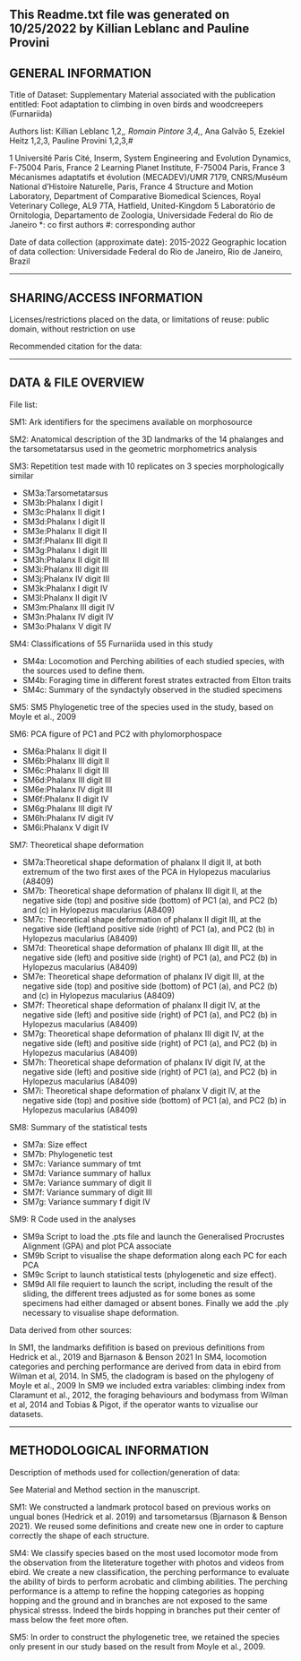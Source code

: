 This Readme.txt file was generated on 10/25/2022 by Killian Leblanc and Pauline Provini
-------------------
GENERAL INFORMATION
-------------------

Title of Dataset: Supplementary Material associated with the publication entitled: Foot adaptation to climbing in oven birds and woodcreepers (Furnariida)

Authors list: Killian Leblanc 1,2,*, Romain Pintore 3,4,*, Ana Galvão 5, Ezekiel Heitz 1,2,3, Pauline Provini 1,2,3,#
 
1 Université Paris Cité, Inserm, System Engineering and Evolution Dynamics, F-75004 Paris, France
2 Learning Planet Institute, F-75004 Paris, France
3 Mécanismes adaptatifs et évolution (MECADEV)/UMR 7179, CNRS/Muséum National d’Histoire Naturelle, Paris, France
4 Structure and Motion Laboratory, Department of Comparative Biomedical Sciences, Royal Veterinary College, AL9 7TA, Hatfield, United-Kingdom
5 Laboratório de Ornitologia, Departamento de Zoologia, Universidade Federal do Rio de Janeiro
*: co first authors
 #: corresponding author

Date of data collection (approximate date): 2015-2022
Geographic location of data collection: Universidade Federal do Rio de Janeiro, Rio de Janeiro, Brazil

--------------------------
SHARING/ACCESS INFORMATION
-------------------------- 

Licenses/restrictions placed on the data, or limitations of reuse: public domain, without restriction on use

Recommended citation for the data: 

--------------------
DATA & FILE OVERVIEW
--------------------
File list: 

SM1: Ark identifiers for the specimens available on morphosource
 
SM2: Anatomical description of the 3D landmarks of the 14 phalanges and the tarsometatarsus used in the geometric morphometrics analysis 
 
SM3: Repetition test made with 10 replicates on 3 species morphologically similar
- SM3a:Tarsometatarsus
- SM3b:Phalanx I digit I
- SM3c:Phalanx II digit I
- SM3d:Phalanx I digit II
- SM3e:Phalanx II digit II
- SM3f:Phalanx III digit II
- SM3g:Phalanx I digit III
- SM3h:Phalanx II digit III
- SM3i:Phalanx III digit III
- SM3j:Phalanx IV digit III
- SM3k:Phalanx I digit IV
- SM3l:Phalanx II digit IV
- SM3m:Phalanx III digit IV
- SM3n:Phalanx IV digit IV
- SM3o:Phalanx V digit IV
 
SM4: Classifications of 55 Furnariida used in this study
- SM4a: Locomotion and Perching abilities of each studied species, with the sources used to define them.
- SM4b: Foraging time in different forest strates extracted from Elton traits 
- SM4c: Summary of the syndactyly observed in the studied specimens
 
SM5: SM5 Phylogenetic tree of the species used in the study, based on Moyle et al., 2009
 
SM6: PCA figure of PC1 and PC2 with phylomorphospace
- SM6a:Phalanx II digit II
- SM6b:Phalanx III digit II 
- SM6c:Phalanx II digit III
- SM6d:Phalanx III digit III
- SM6e:Phalanx IV digit III 
- SM6f:Phalanx II digit IV
- SM6g:Phalanx III digit IV
- SM6h:Phalanx IV digit IV 
- SM6i:Phalanx V digit IV 
 
SM7: Theoretical shape deformation
- SM7a:Theoretical shape deformation of phalanx II digit II, at both extremum of the two first axes of the PCA in Hylopezus macularius (A8409) 
- SM7b: Theoretical shape deformation of phalanx III digit II, at the negative side (top) and positive side (bottom) of PC1 (a), and PC2 (b) and (c) in Hylopezus macularius (A8409) 
- SM7c: Theoretical shape deformation of phalanx II digit III, at the negative side (left)and positive side (right) of PC1 (a), and PC2 (b) in Hylopezus macularius (A8409)
- SM7d: Theoretical shape deformation of phalanx III digit III, at the negative side (left) and positive side (right) of PC1 (a), and PC2 (b) in Hylopezus macularius (A8409)
- SM7e: Theoretical shape deformation of phalanx IV digit III, at the negative side (top) and positive side (bottom) of PC1 (a), and PC2 (b) and (c) in Hylopezus macularius (A8409)
- SM7f: Theoretical shape deformation of phalanx II digit IV, at the negative side (left) and positive side (right) of PC1 (a), and PC2 (b) in Hylopezus macularius (A8409)
- SM7g: Theoretical shape deformation of phalanx III digit IV, at the negative side (left) and positive side (right) of PC1 (a), and PC2 (b) in Hylopezus macularius (A8409)
- SM7h: Theoretical shape deformation of phalanx IV digit IV, at the negative side (left) and positive side (right) of PC1 (a), and PC2 (b) in Hylopezus macularius (A8409)
- SM7i: Theoretical shape deformation of phalanx V digit IV, at the negative side (top) and positive side (bottom) of PC1 (a), and PC2 (b) in Hylopezus macularius (A8409)
 
 
SM8: Summary of the statistical tests
- SM7a: Size effect 
- SM7b: Phylogenetic test 
- SM7c: Variance summary of tmt 
- SM7d: Variance summary of hallux 
- SM7e: Variance summary of digit II 
- SM7f: Variance summary of digit III 
- SM7g: Variance summary f digit IV 
 
SM9: R Code used in the analyses
- SM9a Script to load the .pts file and launch the Generalised Procrustes Alignment (GPA) and plot PCA associate
- SM9b Script to visualise the shape deformation along each PC for each PCA
- SM9c Script to launch statistical tests (phylogenetic and size effect).
- SM9d All file requiert to launch the script, including the result of the sliding, the different trees adjusted as for some bones as some specimens had either damaged or absent bones. Finally we add the .ply necessary to visualise shape deformation.


Data derived from other sources:

In SM1, the landmarks defifition is based on previous definitions from Hedrick et al., 2019 and Bjarnason & Benson 2021
In SM4, locomotion categories and perching performance are derived from data in ebird from Wilman et al, 2014.
In SM5, the cladogram is based on the phylogeny of Moyle et al., 2009
In SM9 we included extra variables: climbing index from Claramunt et al., 2012, the foraging behaviours and bodymass from Wilman et al, 2014 and Tobias & Pigot, if the operator wants to vizualise our datasets.


--------------------------
METHODOLOGICAL INFORMATION
--------------------------

Description of methods used for collection/generation of data: 

See Material and Method section in the manuscript.

SM1: We constructed a landmark protocol based on previous works on ungual bones (Hedrick et al. 2019) and tarsometarsus (Bjarnason & Benson 2021). We reused some definitions and create new one in order to capture correctly the shape of each structure.

SM4: We classify species based on the most used locomotor mode from the observation from the liteterature together with photos and videos from ebird. We create a new classification, the perching performance to evaluate the ability of birds to perform acrobatic and climbing abilities. The perching performance is a attemp to refine the hopping categories as hopping hopping and the ground and in branches are not exposed to the same physical stresss. Indeed the birds hopping in branches put their center of mass below the feet more often. 

SM5: In order to construct the phylogenetic tree, we retained the species only present in our study based on the result from Moyle et al., 2009.

